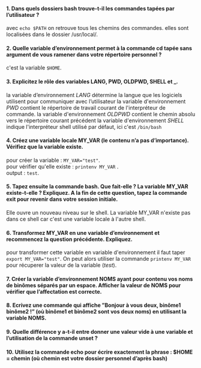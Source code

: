 #### 1. Dans quels dossiers bash trouve-t-il les commandes tapées par l’utilisateur ?
avec `echo $PATH` on retrouve tous les chemins des commandes. elles sont localisées dans le dossier /usr/local/.

#### 2. Quelle variable d’environnement permet à la commande cd tapée sans argument de vous ramener dans votre répertoire personnel ?
c'est la variable `$HOME`.

#### 3. Explicitez le rôle des variables LANG, PWD, OLDPWD, SHELL et _.
la variable d’environnement _LANG_ détermine la langue que les logiciels utilisent pour communiquer avec l’utilisateur la variable d'environnement _PWD_ contient le répertoire de travail courant de l'interpréteur de commande. la variable d'environnement _OLDPWD_ contient le chemin absolu vers le répertoire courant précédent la variable d'environnement _SHELL_ indique l'interpréteur shell utilisé par défaut, ici c'est `/bin/bash`

#### 4. Créez une variable locale MY_VAR (le contenu n’a pas d’importance). Vérifiez que la variable existe.
pour créer la variable : `MY_VAR="test"`.<br>
pour vérifier qu'elle existe : `printenv MY_VAR` .<br>
output : `test`.

#### 5. Tapez ensuite la commande bash. Que fait-elle ? La variable MY_VAR existe-t-elle ? Expliquez. A la fin de cette question, tapez la commande exit pour revenir dans votre session initiale.
Elle ouvre un nouveau niveau sur le shell. La variable MY_VAR n'existe pas dans ce shell car c'est une variable locale à l'autre shell. 

#### 6. Transformez MY_VAR en une variable d’environnement et recommencez la question précédente. Expliquez.
pour transformer cette variable en variable d'environnement il faut taper `export MY_VAR="test"`. On peut alors utiliser la commande `printenv MY_VAR` pour récuperer la valeur de la variable (_test_).

#### 7. Créer la variable d’environnement NOMS ayant pour contenu vos noms de binômes séparés par un espace. Afficher la valeur de NOMS pour vérifier que l’affectation est correcte.


#### 8. Ecrivez une commande qui affiche ”Bonjour à vous deux, binôme1 binôme2 !” (où binôme1 et binôme2 sont vos deux noms) en utilisant la variable NOMS.

#### 9. Quelle différence y a-t-il entre donner une valeur vide à une variable et l’utilisation de la commande unset ?

#### 10. Utilisez la commande echo pour écrire exactement la phrase : $HOME = chemin (où chemin est votre dossier personnel d’après bash)
